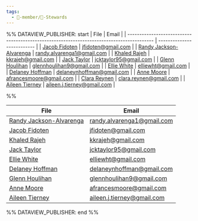 ```yaml
---
tags:
  - 🧑-member/🌈-Stewards
---
```

%% DATAVIEW_PUBLISHER: start
| File                                                                                      | Email                      |
| ----------------------------------------------------------------------------------------- | -------------------------- |
| [Jacob Fidoten](../Officers/Jacob%20Fidoten.md)                     |  jfidoten@gmail.com        |
| [Randy Jackson-Alvarenga](../Officers/Randy%20Jackson-Alvarenga.md) | randy.alvarenga1@gmail.com |
| [Khaled Rajeh](../Officers/Khaled%20Rajeh.md)                       | kkrajeh@gmail.com          |
| [Jack Taylor](../Officers/Jack%20Taylor.md)                         | jcktaylor95@gmail.com      |
| [Glenn Houlihan](../Officers/Glenn%20Houlihan.md)                   | glennhoulihan9@gmail.com   |
| [Ellie White](../Officers/Ellie%20White.md)                         | elliewht@gmail.com         |
| [Delaney Hoffman](../Officers/Delaney%20Hoffman.md)                 | delaneynhoffman@gmail.com  |
| [Anne Moore](../Officers/Anne%20Moore.md)                           | afrancesmoore@gmail.com    |
| [Clara Reynen](../Officers/Clara%20Reynen.md)                       | clara.reynen@gmail.com     |
| [Aileen Tierney](../Officers/Aileen%20Tierney.md)                   | aileen.j.tierney@gmail.com |

%%

| File                                                                                      | Email                      |
| ----------------------------------------------------------------------------------------- | -------------------------- |
| [Randy Jackson-Alvarenga](../Officers/Randy%20Jackson-Alvarenga.md) | randy.alvarenga1@gmail.com |
| [Jacob Fidoten](../Officers/Jacob%20Fidoten.md)                     |  jfidoten@gmail.com        |
| [Khaled Rajeh](../Officers/Khaled%20Rajeh.md)                       | kkrajeh@gmail.com          |
| [Jack Taylor](../Officers/Jack%20Taylor.md)                         | jcktaylor95@gmail.com      |
| [Ellie White](../Officers/Ellie%20White.md)                         | elliewht@gmail.com         |
| [Delaney Hoffman](../Officers/Delaney%20Hoffman.md)                 | delaneynhoffman@gmail.com  |
| [Glenn Houlihan](../Officers/Glenn%20Houlihan.md)                   | glennhoulihan9@gmail.com   |
| [Anne Moore](../Officers/Anne%20Moore.md)                           | afrancesmoore@gmail.com    |
| [Aileen Tierney](../Officers/Aileen%20Tierney.md)                   | aileen.j.tierney@gmail.com |

%% DATAVIEW_PUBLISHER: end %%
